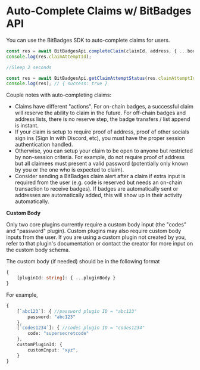 # Auto-Complete Claims w/ BitBadges API

You can use the BitBadges SDK to auto-complete claims for users.

```typescript
const res = await BitBadgesApi.completeClaim(claimId, address, { ...body });
console.log(res.claimAttemptId);

//Sleep 2 seconds

const res = await BitBadgesApi.getClaimAttemptStatus(res.claimAttemptId);
console.log(res); // { success: true }
```

Couple notes with auto-completing claims:

-   Claims have different "actions". For on-chain badges, a successful claim will reserve the ability to claim in the future. For off-chain badges and address lists, there is no reserve step, the badge transfers / list append is instant.
-   If your claim is setup to require proof of address, proof of other socials sign ins (Sign In with Discord, etc), you must have the proper session authentication handled.
-   Otherwise, you can setup your claim to be open to anyone but restricted by non-session criteria. For example, do not require proof of address but all claimees must present a valid password (potentially only known by you or the one who is expected to claim).
-   Consider sending a BitBadges claim alert after a claim if extra input is required from the user (e.g. code is reserved but needs an on-chain transaction to receive badges). If badges are automatically sent or addresses are automatically added, this will show up in their activity automatically.

**Custom Body**

Only two core plugins currently require a custom body input (the "codes" and "password" plugin). Custom plugins may also require custom body inputs from the user. If you are using a custom plugin not created by you, refer to that plugin's documentation or contact the creator for more input on the custom body schema.

The custom body (if needed) should be in the following format

```typescript
{
    [pluginId: string]: { ...pluginBody }
}
```

For example,

```typescript
{
    [`abc123`]: { //password plugin ID = "abc123"
        password: "abc123"
    },
    [`codes1234`]: { //codes plugin ID = "codes1234"
        code: "supersecretcode"
    },
    customPluginId: {
        customInput: "xyz",
    }
}
```
